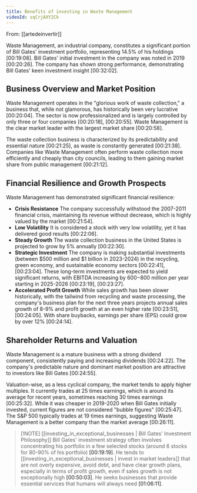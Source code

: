 ```yaml
---
title: Benefits of investing in Waste Management
videoId: sqCrjAXY2Ck
---
```


From: [[artedeinvertir]] <br/> 

Waste Management, an industrial company, constitutes a significant portion of Bill Gates' investment portfolio, representing 14.5% of his holdings <a class="yt-timestamp" data-t="00:19:08">[00:19:08]</a>. Bill Gates' initial investment in the company was noted in 2019 <a class="yt-timestamp" data-t="00:20:26">[00:20:26]</a>. The company has shown strong performance, demonstrating Bill Gates' keen investment insight <a class="yt-timestamp" data-t="00:32:02">[00:32:02]</a>.

## Business Overview and Market Position

Waste Management operates in the "glorious work of waste collection," a business that, while not glamorous, has historically been very lucrative <a class="yt-timestamp" data-t="00:20:04">[00:20:04]</a>. The sector is now professionalized and is largely controlled by only three or four companies <a class="yt-timestamp" data-t="00:20:18">[00:20:18]</a>, <a class="yt-timestamp" data-t="00:20:55">[00:20:55]</a>. Waste Management is the clear market leader with the largest market share <a class="yt-timestamp" data-t="00:20:58">[00:20:58]</a>.

The waste collection business is characterized by its predictability and essential nature <a class="yt-timestamp" data-t="00:21:25">[00:21:25]</a>, as waste is constantly generated <a class="yt-timestamp" data-t="00:21:38">[00:21:38]</a>. Companies like Waste Management often perform waste collection more efficiently and cheaply than city councils, leading to them gaining market share from public management <a class="yt-timestamp" data-t="00:21:12">[00:21:12]</a>.

## Financial Resilience and Growth Prospects

Waste Management has demonstrated significant financial resilience:
*   **Crisis Resistance** The company successfully withstood the 2007-2011 financial crisis, maintaining its revenue without decrease, which is highly valued by the market <a class="yt-timestamp" data-t="00:21:54">[00:21:54]</a>.
*   **Low Volatility** It is considered a stock with very low volatility, yet it has delivered good results <a class="yt-timestamp" data-t="00:22:06">[00:22:06]</a>.
*   **Steady Growth** The waste collection business in the United States is projected to grow by 5% annually <a class="yt-timestamp" data-t="00:22:30">[00:22:30]</a>.
*   **Strategic Investment** The company is making substantial investments (between $500 million and $1 billion in 2023-2024) in the recycling, green economy, and sustainable economy sectors <a class="yt-timestamp" data-t="00:22:41">[00:22:41]</a>, <a class="yt-timestamp" data-t="00:23:04">[00:23:04]</a>. These long-term investments are expected to yield significant returns, with EBITDA increasing by $600-$800 million per year starting in 2025-2026 <a class="yt-timestamp" data-t="00:23:19">[00:23:19]</a>, <a class="yt-timestamp" data-t="00:23:27">[00:23:27]</a>.
*   **Accelerated Profit Growth** While sales growth has been slower historically, with the tailwind from recycling and waste processing, the company's business plan for the next three years projects annual sales growth of 8-9% and profit growth at an even higher rate <a class="yt-timestamp" data-t="00:23:51">[00:23:51]</a>, <a class="yt-timestamp" data-t="00:24:05">[00:24:05]</a>. With share buybacks, earnings per share (EPS) could grow by over 12% <a class="yt-timestamp" data-t="00:24:14">[00:24:14]</a>.

## Shareholder Returns and Valuation

Waste Management is a mature business with a strong dividend component, consistently paying and increasing dividends <a class="yt-timestamp" data-t="00:24:22">[00:24:22]</a>. The company's predictable nature and dominant market position are attractive to investors like Bill Gates <a class="yt-timestamp" data-t="00:24:55">[00:24:55]</a>.

Valuation-wise, as a less cyclical company, the market tends to apply higher multiples. It currently trades at 25 times earnings, which is around its average for recent years, sometimes reaching 30 times earnings <a class="yt-timestamp" data-t="00:25:32">[00:25:32]</a>. While it was cheaper in 2019-2020 when Bill Gates initially invested, current figures are not considered "bubble figures" <a class="yt-timestamp" data-t="00:25:47">[00:25:47]</a>. The S&P 500 typically trades at 19 times earnings, suggesting Waste Management is a better company than the market average <a class="yt-timestamp" data-t="00:26:11">[00:26:11]</a>.

> [!NOTE] [[investing_in_exceptional_businesses | Bill Gates' Investment Philosophy]]
> Bill Gates' investment strategy often involves concentrating his portfolio in a few selected stocks (around 6 stocks for 80-90% of his portfolio) <a class="yt-timestamp" data-t="00:19:19">[00:19:19]</a>. He tends to [[investing_in_exceptional_businesses | invest in market leaders]] that are not overly expensive, avoid debt, and have clear growth plans, especially in terms of profit growth, even if sales growth is not exceptionally high <a class="yt-timestamp" data-t="00:50:03">[00:50:03]</a>. He seeks businesses that provide essential services that humans will always need <a class="yt-timestamp" data-t="01:06:11">[01:06:11]</a>.